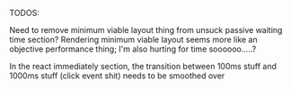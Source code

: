 TODOS:

Need to remove minimum viable layout thing from unsuck passive waiting time section?  Rendering minimum viable layout seems more like an objective performance thing; I'm also hurting for time soooooo.....?

In the react immediately section, the transition between 100ms stuff and 1000ms stuff (click event shit) needs to be smoothed over